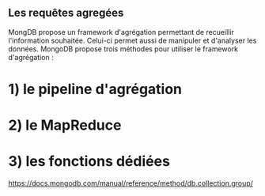 ## Les requêtes agregées

MongDB propose un framework d'agrégation permettant de recueillir l'information souhaitée. Celui-ci permet aussi de manipuler et 
d'analyser les données. MongoDB propose trois méthodes pour utiliser le framework d'agrégation :
# 1) le pipeline d'agrégation
# 2) le MapReduce
# 3) les fonctions dédiées
https://docs.mongodb.com/manual/reference/method/db.collection.group/

